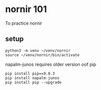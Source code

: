 # nornir 101

To practice nornir

## setup

```
python3 -m venv ~/venv/nornir
source ~/venv/nornir/bin/activate
```

napalm-junos requires older version oof pip 
```
pip install pip==9.0.3
pip install napalm-junos
pip install pip --upgrade
```


